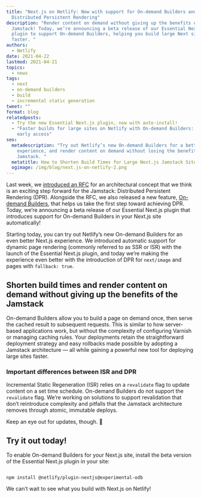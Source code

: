 ```yaml
---
title: "Next.js on Netlify: Now with support for On-demand Builders and
  Distributed Persistent Rendering"
description: "Render content on demand without giving up the benefits of the
  Jamstack! Today, we’re announcing a beta release of our Essential Next.js
  plugin to support On-demand Builders, helping you build large Next sites
  faster. "
authors:
  - Netlify
date: 2021-04-22
lastmod: 2021-04-21
topics:
  - news
tags:
  - next
  - on-demand builders
  - build
  - incremental static generation
tweet: ""
format: blog
relatedposts:
  - Try the new Essential Next.js plugin, now with auto-install!
  - "Faster builds for large sites on Netlify with On-demand Builders: Now in
    early access"
seo:
  metadescription: "Try out Netlify’s new On-demand Builders for a better Next.js
    experience, and render content on demand without losing the benefits of the
    Jamstack. "
  metatitle: How to Shorten Build Times for Large Next.js Jamstack Sites
  ogimage: /img/blog/next.js-on-netlify-2.png
---
```

Last week, we [introduced an RFC](https://github.com/jamstack/jamstack.org/discussions/549) for an architectural concept that we think is an exciting step forward for the Jamstack: Distributed Persistent Rendering (DPR). Alongside the RFC, we also released a new feature, [On-demand Builders](https://www.netlify.com/blog/2021/04/14/faster-builds-for-large-sites-on-netlify-with-on-demand-builders-now-in-early-access/), that helps us take the first step toward achieving DPR. Today, we’re announcing a beta release of our Essential Next.js plugin that introduces support for On-demand Builders in your Next.js site automatically!



Starting today, you can try out Netlify’s new On-demand Builders for an even better Next.js experience. We introduced automatic support for dynamic page rendering (commonly referred to as SSR or ISR) with the launch of the Essential Next.js plugin, and today we’re making the experience even better with the introduction of DPR for `next/image` and pages with `fallback: true`.



## Shorten build times and render content on demand without giving up the benefits of the Jamstack

On-demand Builders allow you to build a page on demand once, then serve the cached result to subsequent requests. This is similar to how server-based applications work, but without the complexity of configuring Varnish or managing caching rules. Your deployments retain the straightforward deployment strategy and easy rollbacks made possible by adopting a Jamstack architecture — all while gaining a powerful new tool for deploying large sites faster.

### Important differences between ISR and DPR

Incremental Static Regeneration (ISR) relies on a `revalidate` flag to update content on a set time schedule. On-demand Builders do not support the `revalidate` flag. We’re working on solutions to support revalidation that don’t reintroduce complexity and pitfalls that the Jamstack architecture removes through atomic, immutable deploys.

Keep an eye out for updates, though. 👀

## Try it out today!

To enable On-demand Builders for your Next.js site, install the beta version of the Essential Next.js plugin in your site:


```

npm install @netlify/plugin-nextjs@experimental-odb

```


We can’t wait to see what you build with Next.js on Netlify!
